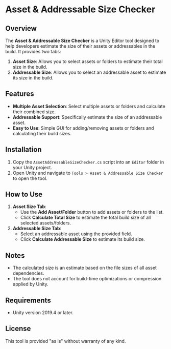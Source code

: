 # Asset & Addressable Size Checker

## Overview
The **Asset & Addressable Size Checker** is a Unity Editor tool designed to help developers estimate the size of their assets or addressables in the build. It provides two tabs:

1. **Asset Size**: Allows you to select assets or folders to estimate their total size in the build.
2. **Addressable Size**: Allows you to select an addressable asset to estimate its size in the build.

## Features
- **Multiple Asset Selection**: Select multiple assets or folders and calculate their combined size.
- **Addressable Support**: Specifically estimate the size of an addressable asset.
- **Easy to Use**: Simple GUI for adding/removing assets or folders and calculating their build sizes.

## Installation
1. Copy the `AssetAddressableSizeChecker.cs` script into an `Editor` folder in your Unity project.
2. Open Unity and navigate to `Tools > Asset & Addressable Size Checker` to open the tool.

## How to Use
1. **Asset Size Tab**:
   - Use the **Add Asset/Folder** button to add assets or folders to the list.
   - Click **Calculate Total Size** to estimate the total build size of all selected assets/folders.
2. **Addressable Size Tab**:
   - Select an addressable asset using the provided field.
   - Click **Calculate Addressable Size** to estimate its build size.

## Notes
- The calculated size is an estimate based on the file sizes of all asset dependencies.
- The tool does not account for build-time optimizations or compression applied by Unity.

## Requirements
- Unity version 2019.4 or later.

## License
This tool is provided "as is" without warranty of any kind.

